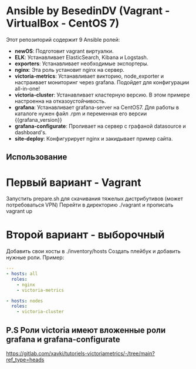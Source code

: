 # Ansible by BesedinDV (Vagrant - VirtualBox - CentOS 7)

Этот репозиторий содержит 9 Ansible ролей:

* **newOS**: Подготовит vagrant виртуалки.
* **ELK**: Устанавливает ElasticSearch, Kibana и Logstash.
* **exporters**: Устанавливает необходимые экспортеры.
* **nginx**: Эта роль установит nginx на сервер.
* **victoria-metrics**: Устанавливает викторию, node_exporter и настраивает мониторинг через grafana. Подойдет для конфигурации all-in-one!
* **victoria-cluster**: Устанавливает кластерную версию. В этом примере настроенна на отказоустойчивость.
* **grafana**: Устанавливает grafana-server на CentOS7. Для работы в каталоге нужен файл .rpm и переменная его версии {{grafana_version}}
* **grafana-configurate**: Проливает на сервер с графаной datasource и dashboard's.
* **site-deploy**: Конфигурирует nginx и закидывает пример сайта.

## Использование
# Первый вариант - Vagrant
Запустить prepare.sh для скачивания тяжелых дистрибутивов (может потребоваться VPN)
Перейти в директорию ./vagrant и прописать vagrant up

# Второй вариант - выборочный
Добавить свои хосты в ./inventory/hosts
Создать плейбук и добавить нужные роли. Пример:

```yaml
---
- hosts: all
  roles:
    - nginx
    - victoria-metrics

- hosts: nodes
  roles:
    - victoria-cluster
```
## P.S Роли victoria имеют вложенные роли grafana и grafana-configurate
https://gitlab.com/xavki/tutoriels-victoriametrics/-/tree/main?ref_type=heads